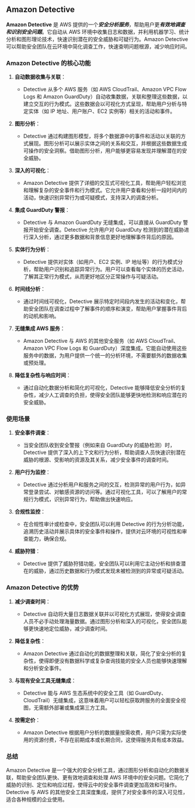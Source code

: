 ## Amazon Detective

**Amazon Detective** 是 AWS 提供的一个***安全分析服务***，帮助用户更***有效地调查和识别安全问题***。它自动从 AWS 环境中收集日志和数据，并利用机器学习、统计分析和图形理论技术，快速识别潜在的安全威胁和可疑行为。Amazon Detective 可以帮助安全团队在云环境中简化调查工作，快速查明问题根源，减少响应时间。

### Amazon Detective 的核心功能

1. **自动数据收集与关联**：
   - Detective 从多个 AWS 服务（如 AWS CloudTrail、Amazon VPC Flow Logs 和 Amazon GuardDuty）自动收集数据，关联和整理这些数据，以建立交互的行为模式。这些数据会以可视化方式呈现，帮助用户分析与特定实体（如 IP 地址、用户账户、EC2 实例等）相关的活动和事件。

2. **图形分析**：
   - Detective 通过构建图形模型，将多个数据源中的事件和活动以关联的方式展现。图形分析可以展示实体之间的关系和交互，并根据这些数据生成可操作的安全洞察。借助图形分析，用户能够更容易发现并理解潜在的安全威胁。

3. **深入的可视化**：
   - Amazon Detective 提供了详细的交互式可视化工具，帮助用户轻松浏览和理解复杂的安全事件和行为模式。它允许用户查看和分析一段时间内的活动，快速识别异常行为或可疑模式，支持深入的调查分析。

4. **集成 GuardDuty 警报**：
   - Detective 与 Amazon GuardDuty 无缝集成，可以直接从 GuardDuty 警报开始安全调查。Detective 允许用户对 GuardDuty 检测到的潜在威胁进行深入分析，通过更多数据和背景信息更好地理解事件背后的原因。

5. **实体行为分析**：
   - Detective 提供对实体（如用户、EC2 实例、IP 地址等）的行为模式分析，帮助用户识别和追踪异常行为。用户可以查看每个实体的历史活动，了解其正常行为模式，从而更好地区分正常操作与可疑活动。

6. **时间线分析**：
   - 通过时间线可视化，Detective 展示特定时间段内发生的活动和变化，帮助安全团队在调查过程中了解事件的顺序和演变，帮助用户掌握事件背后的动机和影响。

7. **无缝集成 AWS 服务**：
   - Amazon Detective 与 AWS 的其他安全服务（如 AWS CloudTrail、Amazon VPC Flow Logs 和 GuardDuty）深度集成。它能自动使用这些服务中的数据，为用户提供一个统一的分析环境，不需要额外的数据收集或预处理。

8. **降低复杂性与响应时间**：
   - 通过自动化数据分析和简化的可视化，Detective 能够降低安全分析的复杂性，减少人工调查的负担，使得安全团队能够更快地检测和响应潜在的安全威胁。

### 使用场景

1. **安全事件调查**：
   - 当安全团队收到安全警报（例如来自 GuardDuty 的威胁检测）时，Detective 提供了深入的上下文和行为分析，帮助调查人员快速识别潜在威胁的根源、受影响的资源及其关系，减少安全事件的调查时间。

2. **用户行为监控**：
   - Detective 通过分析用户和服务之间的交互，检测异常的用户行为，如异常登录尝试、对敏感资源的访问等。通过可视化工具，可以了解用户的常规行为模式，识别异常行为，帮助做出快速响应。

3. **合规性监控**：
   - 在合规性审计或检查中，安全团队可以利用 Detective 的行为分析功能，追溯历史活动并展示具体的安全事件和操作，提供对云环境的可视性和审查能力，确保合规。

4. **威胁狩猎**：
   - Detective 提供了威胁狩猎功能，安全团队可以利用它主动分析和排查潜在的威胁，通过历史数据和行为模式发现未被检测到的异常或可疑活动。

### Amazon Detective 的优势

1. **减少调查时间**：
   - Detective 自动将大量日志数据关联并以可视化方式展现，使得安全调查人员不必手动处理海量数据。通过图形分析和深入的可视化，安全团队能够更快速地定位威胁，减少调查时间。

2. **降低复杂性**：
   - Amazon Detective 通过自动化的数据整理和关联，简化了安全分析的复杂性，使得即便没有数据科学或复杂查询技能的安全人员也能够快速理解和分析安全事件。

3. **与现有安全工具无缝集成**：
   - Detective 能与 AWS 生态系统中的安全工具（如 GuardDuty、CloudTrail）无缝集成，这意味着用户可以轻松获取跨服务的全面安全视图，无需额外部署或集成第三方工具。

4. **按需定价**：
   - Amazon Detective 根据用户分析的数据量按需收费，用户只需为实际使用的资源付费，不存在前期成本或长期合同，这使得服务具有成本效益。

### 总结

Amazon Detective 是一个强大的安全分析工具，通过图形分析和自动化的数据关联，帮助安全团队更快、更有效地调查和处理 AWS 环境中的安全问题。它简化了威胁的识别、定位和响应过程，使得云中的安全事件调查更加高效和可操作。Detective 与 AWS 的其他安全工具深度集成，提供了对安全事件的深入可见性，适合各种规模的企业使用。